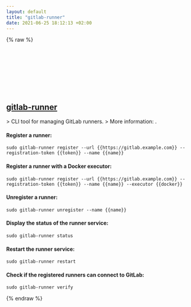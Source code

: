```yaml
---
layout: default
title: "gitlab-runner"
date: 2021-06-25 18:12:13 +02:00
---
```

{% raw %}
<h2 id="gitlab-runner">
  <a href="/en/common/gitlab-runner.html">gitlab-runner</a> <a href="#gitlab-runner"><svg class="icon">
    <use href="/assets/images/unicode_sprite.svg#link" />
  </svg></a>
</h2>
> CLI tool for managing GitLab runners.
> More information: <https://docs.gitlab.com/runner/>.

#### Register a runner:
```shell
sudo gitlab-runner register --url {{https://gitlab.example.com}} --registration-token {{token}} --name {{name}}
```
#### Register a runner with a Docker executor:
```shell
sudo gitlab-runner register --url {{https://gitlab.example.com}} --registration-token {{token}} --name {{name}} --executor {{docker}}
```
#### Unregister a runner:
```shell
sudo gitlab-runner unregister --name {{name}}
```
#### Display the status of the runner service:
```shell
sudo gitlab-runner status
```
#### Restart the runner service:
```shell
sudo gitlab-runner restart
```
#### Check if the registered runners can connect to GitLab:
```shell
sudo gitlab-runner verify
```
{% endraw %}